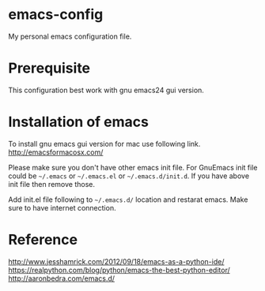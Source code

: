 # emacs-config
My personal emacs configuration file.

# Prerequisite
This configuration best work with gnu emacs24 gui version. 

# Installation of emacs
To install gnu emacs gui version for mac use following link.
http://emacsformacosx.com/

Please make sure you don't have other emacs init file. For GnuEmacs init file could be `~/.emacs` or `~/.emacs.el` or `~/.emacs.d/init.d`. If you have above init file then remove those. 

Add init.el file following to `~/.emacs.d/` location and restarat emacs. Make sure to have internet connection.

# Reference
http://www.jesshamrick.com/2012/09/18/emacs-as-a-python-ide/
https://realpython.com/blog/python/emacs-the-best-python-editor/
http://aaronbedra.com/emacs.d/
